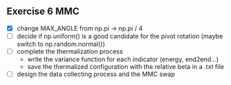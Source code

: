 ## Exercise 6 MMC

- [x] change MAX_ANGLE from np.pi -> np.pi / 4
- [ ] decide if np.uniform() is a good candidate for the pivot rotation (maybe switch to np.random.normal())
- [ ] complete the thermalization process
    - write the variance function for each indicator (energy, end2end...)
    - save the thermalized configuration with the relative beta in a .txt file
- [ ] design the data collecting process and the MMC swap    